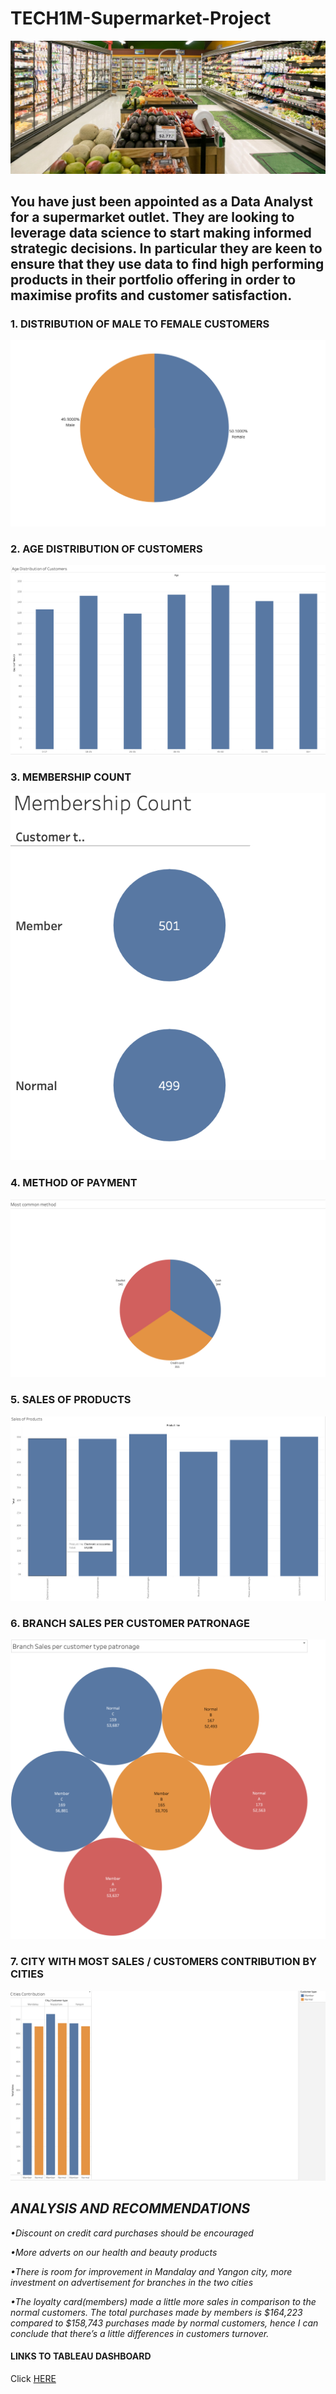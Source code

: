 # TECH1M-Supermarket-Project
![](supermarket-header.jpeg)

## You have just been appointed as a Data Analyst for a supermarket outlet. They are looking to leverage data science to start making informed strategic decisions. In particular they are keen to ensure that they use data to find high performing products in their portfolio offering in order to maximise profits and customer satisfaction.

###  1. DISTRIBUTION OF MALE TO FEMALE CUSTOMERS
![](Male-to-female.png)

### 2. AGE DISTRIBUTION OF CUSTOMERS
![](Age_distribution.png)

### 3. MEMBERSHIP COUNT

![](membership_count.png)

### 4. METHOD OF PAYMENT

![](most_common_method.png)

### 5. SALES OF PRODUCTS

![](Product_sales.png)

### 6. BRANCH SALES PER CUSTOMER PATRONAGE

![](branch_sales_by_customer.png)

### 7. CITY WITH MOST SALES / CUSTOMERS CONTRIBUTION BY CITIES

![](city_contribution.png)



## *ANALYSIS AND RECOMMENDATIONS*

*•Discount on credit card purchases should be encouraged*

*•More adverts on our health and beauty products*

*•There is room for improvement in Mandalay and Yangon city, more investment on advertisement for branches in the two cities*
 
*•The loyalty card(members) made a little more sales in comparison to the normal customers. The total purchases made by members is $164,223 compared to $158,743 purchases made by normal customers, hence I can conclude that there’s a little differences in customers turnover.*


#### LINKS TO TABLEAU DASHBOARD
Click [HERE](https://public.tableau.com/app/profile/michael.willian/viz/SupermarketprojectforTech1/Dashboard1)
